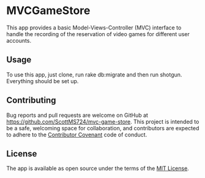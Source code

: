 # MVCGameStore

This app provides a basic Model-Views-Controller (MVC) interface to handle the recording of the reservation of video games for different user accounts.

## Usage

To use this app, just clone, run rake db:migrate and then run shotgun. Everything should be set up.

## Contributing

Bug reports and pull requests are welcome on GitHub at https://github.com/ScottMS724/mvc-game-store. This project is intended to be a safe, welcoming space for collaboration, and contributors are expected to adhere to the [Contributor Covenant](http://contributor-covenant.org) code of conduct.

## License

The app is available as open source under the terms of the [MIT License](https://opensource.org/licenses/MIT).
